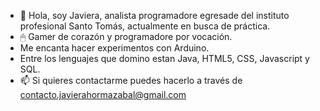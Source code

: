- 👋 Hola, soy Javiera, analista programadore egresade del instituto profesional Santo Tomás, actualmente en busca de práctica. 
- 🖱 Gamer de corazón y programadore por vocación.
- Me encanta hacer experimentos con Arduino.
- Entre los lenguajes que domino estan Java, HTML5, CSS, Javascript y SQL.
- 📫 Si quieres contactarme puedes hacerlo a través de contacto.javierahormazabal@gmail.com


